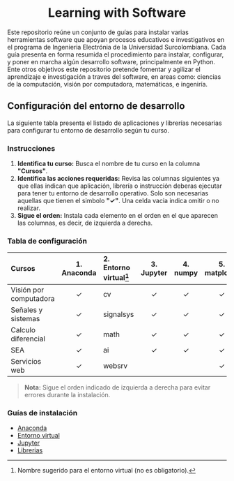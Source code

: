 <h1 align="center">Learning with Software</h1>
<!---
## Tabla de contenido
- [About](#-about)
- [Certification](#-certification)
- [How to Build](#-how-to-build)
- [Documentation](#-documentation)
- [Feedback and Contributions](#-feedback-and-contributions)
- [License](#-license)
- [Contacts](#%EF%B8%8F-contacts)
--->

Este repositorio reúne un conjunto de guías para instalar varias herramientas software que apoyan procesos educativos e investigativos en el programa de Ingenieria Electrónia de la Universidad Surcolombiana. Cada guía presenta en forma resumida el procedimiento para instalar, configurar, y poner en marcha algún desarrollo software, principalmente en Python. Ente otros objetivos este repositorio pretende fomentar y agilizar el aprendizaje e investigación a traves del software, en areas como: ciencias de la computación, visión por computadora, matemáticas, e ingeniría.

## Configuración del entorno de desarrollo

La siguiente tabla presenta el listado de aplicaciones y librerías necesarias para configurar tu entorno de desarrollo según tu curso.

### Instrucciones

1. **Identifica tu curso:** Busca el nombre de tu curso en la columna **"Cursos"**.
2. **Identifica las acciones requeridas:** Revisa las columnas siguientes ya que ellas indican que aplicación, librería o instrucción deberas ejecutar para tener tu entorno de desarrollo operativo. Solo son necesarias aquellas que tienen el simbolo **"✓"**. Una celda vacia indica omitir o no realizar.
3. **Sigue el orden:** Instala cada elemento en el orden en el que aparecen las columnas, es decir, de izquierda a derecha.

### Tabla de configuración

| Cursos                    | 1. Anaconda | 2. Entorno virtual[^1] | 3. Jupyter | 4. numpy | 5. matplotlib | 6. scikit-learn | 7. pandas |
| :------------------------ | :---------: | :---                   | :---:      | :---:    | :---:         | :---:           | :---:           |
| Visión por computadora    | ✓           | cv                     | ✓         | ✓        | ✓             | ✓              | :---:           |
| Señales y sistemas        | ✓           | signalsys              | ✓         | ✓        | ✓             |                 |:---:           |
| Calculo diferencial       | ✓           | math                   | ✓         | ✓        | ✓             |                 |:---:           |
| SEA                       | ✓           | ai                     | ✓         | ✓        | ✓             |  ✓              |:---:           |
| Servicios web             | ✓           | websrv                 |           |           | ✓             |                 |:---:           |

[^1]: Nombre sugerido para el entorno virtual (no es obligatorio).

> **Nota:** Sigue el orden indicado de izquierda a derecha para evitar errores durante la instalación.

### Guías de instalación

- [Anaconda](guides/anaconda/anaconda-install.md)
- [Entorno virtual](guides/anaconda/virtual-environments.md)
- [Jupyter](guides/anaconda/jupyter.md)
- [Librerias](guides/anaconda/libraries.md)
